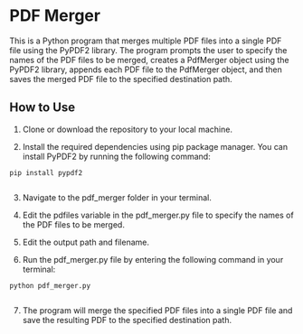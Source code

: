 # PDF Merger

This is a Python program that merges multiple PDF files into a single PDF file using the PyPDF2 library. The program prompts the user to specify the names of the PDF files to be merged, creates a PdfMerger object using the PyPDF2 library, appends each PDF file to the PdfMerger object, and then saves the merged PDF file to the specified destination path.

## How to Use
1. Clone or download the repository to your local machine.

2. Install the required dependencies using pip package manager. You can install PyPDF2 by running the following command:

```
pip install pypdf2


```

3. Navigate to the pdf_merger folder in your terminal.

4. Edit the pdfiles variable in the pdf_merger.py file to specify the names of the PDF files to be merged.

5. Edit the output path and filename.

6. Run the pdf_merger.py file by entering the following command in your terminal:

``` 
python pdf_merger.py


```

7. The program will merge the specified PDF files into a single PDF file and save the resulting PDF to the specified destination path.

